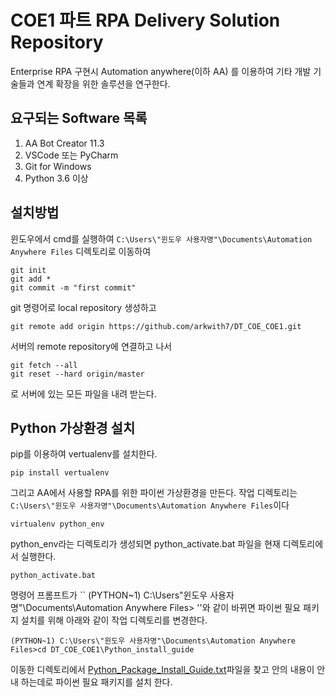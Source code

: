 # COE1 파트 RPA Delivery Solution Repository
Enterprise RPA 구현시 Automation anywhere(이하 AA) 를 이용하여 기타 개발 기술들과 연계 확장을 위한 솔루션을 연구한다.

## 요구되는 Software 목록
1. AA Bot Creator 11.3
2. VSCode 또는 PyCharm
3. Git for Windows
4. Python 3.6 이상

## 설치방법
윈도우에서 cmd를 실행하여 `` C:\Users\"윈도우 사용자명"\Documents\Automation Anywhere Files `` 디렉토리로 이동하여
```
git init
git add *
git commit -m "first commit"
```
git 명령어로 local repository 생성하고
```
git remote add origin https://github.com/arkwith7/DT_COE_COE1.git
```
서버의 remote repository에 연결하고 나서
```
git fetch --all
git reset --hard origin/master
```
로 서버에 있는 모든 파일을 내려 받는다.

## Python 가상환경 설치
pip를 이용하여 vertualenv를 설치한다.
```
pip install vertualenv
```
그리고 AA에서 사용할 RPA를 위한 파이썬 가상환경을 만든다. 작업 디렉토리는 `` C:\Users\"윈도우 사용자명"\Documents\Automation Anywhere Files ``이다
```
virtualenv python_env
```
python_env라는 디렉토리가 생성되면 python_activate.bat 파일을 현재 디렉토리에서 실행한다.
```
python_activate.bat
```
명령어 프롬프트가 `` (PYTHON~1) C:\Users\"윈도우 사용자명"\Documents\Automation Anywhere Files> ''와 같이 바뀌면 파이썬 필요 패키지 설치를 위해 아래와 같이 작업 디렉토리를 변경한다.
```
(PYTHON~1) C:\Users\"윈도우 사용자명"\Documents\Automation Anywhere Files>cd DT_COE_COE1\Python_install_guide
```
이동한 디렉토리에서 [Python_Package_Install_Guide.txt](https://github.com/arkwith7/DT_COE_COE1/blob/master/DT_COE_COE1/Python_install_guide/PyTorch%20installation%20guide.txt)파일을 찾고 안의 내용이 안내 하는데로 파이썬 필요 패키지를 설치 한다.
